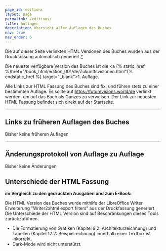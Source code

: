 ```yaml
---
page_id: editions
layout: page
permalink: /editions/
title: Auflagen
description: Übersicht aller Auflagen des Buches
nav: true
nav_order: 6
---
```


Die auf dieser Seite verlinkten HTML Versionen des Buches wurden aus der Druckfassung automatisch generiert.[*](#unterschiede-der-html-fassung)

Die neueste verfügbare Version des Buches ist die <a {% static_href %}href="/book_html/edition_001/de/Zukunftsvisionen.html"{% endstatic_href %} target="_blank">1. Auflage</a>.

Alle Links zur HTML Fassung des Buches sind fix, und führen stets zu einer bestimmten Auflage. Es sollte auf <https://futurevisions.world/de> verlinkt werden, um auf das Buch als Ganzes zu verweisen. Der Link zur neuesten HTML Fassung befindet sich direkt auf der Startseite.

---

## Links zu früheren Auflagen des Buches

Bisher keine früheren Auflagen

---

## Änderungsprotokoll von Auflage zu Auflage

Bisher keine Änderungen

## Unterschiede der HTML Fassung

**im Vergleich zu den gedruckten Ausgaben und zum E-Book:**

Die HTML Version des Buches wurde mithilfe der LibreOffice Writer Erweiterung "Writer2xhtml export filters" aus der Druckfassung generiert.  
Die Unterschiede der HTML Version sind auf Beschränkungen dieses Tools zurückzuführen.

- Die Formatierung von Grafiken (Kapitel 9.2: Architekturzeichnung) und Tabellen (Kapitel 12.2: Beispielrechnung) innerhalb einer Textbox ist inkorrekt.
- Dark-Mode wird nicht unterstützt.
